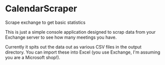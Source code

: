 CalendarScraper
===============

Scrape exchange to get basic statistics

This is just a simple console application designed to scrap data from your Exchange server to see how many meetings you have.

Currently it spits out the data out as various CSV files in the output directory.  You can import these into Excel (you use Exchange, I'm assuming you are a Microsoft shop!).
